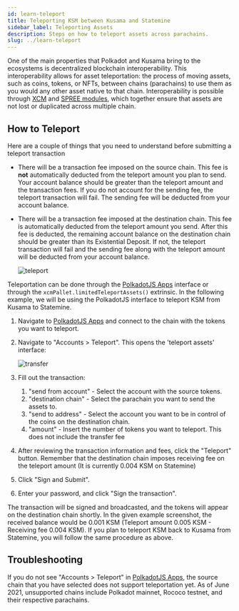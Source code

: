 ```yaml
---
id: learn-teleport
title: Teleporting KSM between Kusama and Statemine
sidebar_label: Teleporting Assets
description: Steps on how to teleport assets across parachains.
slug: ../learn-teleport
---
```


One of the main properties that Polkadot and Kusama bring to the ecosystems is decentralized
blockchain interoperability. This interoperability allows for asset teleportation: the process of
moving assets, such as coins, tokens, or NFTs, between chains (parachains) to use them as you would
any other asset native to that chain. Interoperability is possible through [XCM][] and [SPREE
modules][], which together ensure that assets are not lost or duplicated across multiple chain.

## How to Teleport

Here are a couple of things that you need to understand before submitting a teleport transaction

- There will be a transaction fee imposed on the source chain. This fee is **not** automatically
  deducted from the teleport amount you plan to send. Your account balance should be greater than
  the teleport amount and the transaction fees. If you do not account for the sending fee, the
  teleport transaction will fail. The sending fee will be deducted from your account balance.

- There will be a transaction fee imposed at the destination chain. This fee is automatically
  deducted from the teleport amount you send. After this fee is deducted, the remaining account
  balance on the destination chain should be greater than its Existential Deposit. If not, the
  teleport transaction will fail and the sending fee along with the teleport amount will be deducted
  from your account balance.

  ![teleport](../assets/kusama/KSM-teleport-small.png)

Teleportation can be done through the [PolkadotJS Apps] interface or through the
`xcmPallet.limitedTeleportAssets()` extrinsic. In the following example, we will be using the
PolkadotJS interface to teleport KSM from Kusama to Statemine.

1. Navigate to [PolkadotJS Apps] and connect to the chain with the tokens you want to teleport.
2. Navigate to "Accounts > Teleport". This opens the 'teleport assets' interface:

   ![transfer](../assets/kusama/ksm-teleport-apps.png)

3. Fill out the transaction:
   1. "send from account" - Select the account with the source tokens.
   2. "destination chain" - Select the parachain you want to send the assets to.
   3. "send to address" - Select the account you want to be in control of the coins on the
      destination chain.
   4. "amount" - Insert the number of tokens you want to teleport. This does not include the
      transfer fee
4. After reviewing the transaction information and fees, click the "Teleport" button. Remember that
   the destination chain imposes receiving fee on the teleport amount (It is currently 0.004 KSM on
   Statemine)
5. Click "Sign and Submit".
6. Enter your password, and click "Sign the transaction".

The transaction will be signed and broadcasted, and the tokens will appear on the destination chain
shortly. In the given example screenshot, the received balance would be 0.001 KSM (Teleport amount
0.005 KSM - Receiving fee 0.004 KSM). If you plan to teleport KSM back to Kusama from Statemine, you
will follow the same procedure as above.

## Troubleshooting

If you do not see "Accounts > Teleport" in [PolkadotJS Apps], the source chain that you have
selected does not support teleportation yet. As of June 2021, unsupported chains include Polkadot
mainnet, Rococo testnet, and their respective parachains.

[polkadotjs apps]: https://polkadot.js.org/apps/
[xcm]: learn-cross-consensus.md
[spree modules]: learn-spree.md
